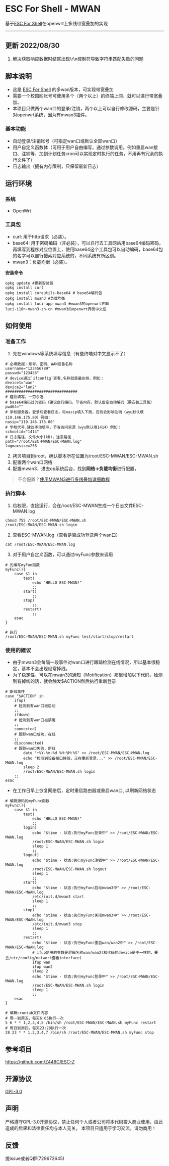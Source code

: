 # ESC For Shell - MWAN
基于[ESC For Shell](https://github.com/Z446C/ESC-Z)在openwrt上多线带宽叠加的实现

---

## 更新 2022/08/30
1. 解决获取响应数据时结尾出现\r\n控制符导致字符串匹配失败的问题

## 脚本说明
- 这是 [ESC For Shell](https://github.com/Z446C/ESC-Z) 的多wan版本，可实现带宽叠加
- 需要一个校园网账号可使用多个（两个以上）的终端上网，就可以进行带宽叠加。
- 本项目只做两个wan口的登录/注销，两个以上可以自行修改源码，主要是针对openwrt系统，因为有mwan3插件。


### 基本功能
- 自动登录/注销账号（可指定wan口或默认全部wan口）
- 用户自定义函数体（可用于用户自由编写，通过参数调用。例如重启wan接口、注销等，加到计划任务cron可以实现定时执行的任务，不用再有冗余的执行文件了）
- 日志输出（拥有内存限制，只保留最新日志）


## 运行环境
### 系统
- OpenWrt

### 工具包
- curl: 用于http请求（必装）。
- base64: 用于密码编码（非必装），可以自行去工具网站用base64编码密码，再填写到程序对应位置上，使用base64这个工具包可以自动编码，base64包的名字可以自行搜索对应系统的，不同系统有所区别。
- mwan3：负载均衡（必装）。

**安装命令**
```shell
opkg update #更新安装包
opkg install curl
opkg install coreutils-base64 # base64编码包
opkg install mwan3 #负载均衡
opkg install luci-app-mwan3 #mwan3的openwrt界面
luci-i18n-mwan3-zh-cn #mwan3的openwrt界面中文包
```


## 如何使用
### 准备工作
1. 先在windows等系统填写信息（有些终端对中文显示不了）
```
# 必填数据：账号、密码、WAN设备名称
username="123456789"
passwd="123456"
# device通过`ifconfig`查看,名称就是最左侧，例如：
device1="wan"
device2="lan2"
################################
# 建议填写，一劳永逸
# base64编码过的密码（建议自行编码，节省内存，默认留空自动编码（需安装工具包）
pwd64=""
# 学校服务器，登录后查看日志，将nasip填入下面，否则会影响注销（wyu默认填119.146.175.80）例如：
nasip="119.146.175.80"
# 学校代号,建议手动填写，节省访问资源（wyu默认填1414）例如：
schoolid="1414"
# 日志路径、文件大小(kB)，注意路径
path="/root/ESC-MWAN/ESC-MWAN.log"
logmaxsize=256
```
2. 拷贝项目到/root，确认脚本所在位置为/root/ESC-MWAN/ESC-MWAN.sh
3. 配置两个wan口网络
4. 配置mwan3，进去op系统后台，找到**网络->负载均衡**进行配置，
>不会配置？[使用MWAN3进行多线叠加详细教程](https://www.right.com.cn/forum/thread-147109-1-1.html)


### 执行脚本
1. 给权限，直接运行，会在/root/ESC-MWAN生成一个日志文件ESC-MWAN.log
```sheel
chmod 755 /root/ESC-MWAN/ESC-MWAN.sh
/root/ESC-MWAN/ESC-MWAN.sh login
```
2. 查看ESC-MWAN.log（查看是否成功登录两个wan口）
```shell
cat /root/ESC-MWAN/ESC-MWAN.log
```
3. 对于用户自定义函数，可以通过myFunc参数来调用
```shell
# 先编写myFun函数
myFunc(){
	case $1 in
		test)
			echo "HELLO ESC-MWAN!"
			;;
		start)
			;;
		stop)
			;;
		restart)
			;;
	esac
}
```
```shell
# 执行
/root/ESC-MWAN/ESC-MWAN.sh myFunc test/start/stop/restart
```


### 使用的建议
- 由于mwan3会每隔一段事件对wan口进行跟踪检测在线情况，所以基本很稳定，基本不会出现经常掉线。
- 为了稳定性，可以在mwan3的通知（Motification）那里增加以下代码，检测到有掉线的话，就会触发$ACTION然后执行重新登录
```shell
# 断线事件
case "$ACTION" in
	ifup)
	# 检测到有wan口被启动
	;;
	ifdown)
	# 检测到有wan口被禁用
	;;
	connected)
	# 跟踪wan口成功，在线
	;;
	disconnected)
	# 跟踪wan口失败，断线
		date "+%Y-%m-%d %H:%M:%S" >> /root/ESC-MWAN/ESC-MWAN.log
		echo "检测到设备接口掉线，正在重新登录..." >> /root/ESC-MWAN/ESC-MWAN.log
		sleep 2
		/root/ESC-MWAN/ESC-MWAN.sh login
	;;
esac
```
- 在工作日早上恢复网络后，定时重启路由器或重启wan口, 以刷新网络状态
```shell
# 编辑源码的myFunc函数
myFunc(){
	case $1 in
		test)
			echo "HELLO ESC-MWAN!"
			;;
		login)
			echo "$time - 状态:执行myFunc登录中" >> /root/ESC-MWAN/ESC-MWAN.log
			/root/ESC-MWAN/ESC-MWAN.sh login
			sleep 1
			;;
		logout)
			echo "$time - 状态:执行myFunc注销中" >> /root/ESC-MWAN/ESC-MWAN.log
			/root/ESC-MWAN/ESC-MWAN.sh logout
			sleep 1
			;;
		start)
			echo "$time - 状态:执行myFunc启动mwan3中" >> /root/ESC-MWAN/ESC-MWAN.log
			/etc/init.d/mwan3 start
			sleep 1
			;;
		stop)
			echo "$time - 状态:执行myFunc关闭mwan3中" >> /root/ESC-MWAN/ESC-MWAN.log
			/etc/init.d/mwan3 stop
			sleep 1
			;;
		restart)
			echo "$time - 状态:执行myFunc重启wan/wan2中" >> /root/ESC-MWAN/ESC-MWAN.log
			# ifup使用的参数是逻辑名称wan/wan2(和代码的device是不一样的，要去/etc/config/network查看interface)
			ifup wan
			ifup wan2
			sleep 2
			echo "$time - 状态:执行myFunc登录中" >> /root/ESC-MWAN/ESC-MWAN.log
			/root/ESC-MWAN/ESC-MWAN.sh login
			sleep 1
			;;
	esac
}
```
```shell
# 编辑crontab文件内容
# 周一到周五，每天6:05执行一次
5 6 * * 1,2,3,4,5 /bin/sh /root/ESC-MWAN/ESC-MWAN.sh myFunc restart
# 周日到周四，每天23:28执行一次
28 23 * * 1,2,3,4,7 /bin/sh /root/ESC-MWAN/ESC-MWAN.sh myFunc stop
```

## 参考项目
https://github.com/Z446C/ESC-Z


## 开源协议
[GPL-3.0](https://github.com/Z446C/ESC-MWAN/blob/master/LICENSE)


## 声明

严格遵守GPL-3.0开源协议，禁止任何个人或者公司将本代码投入商业使用，由此造成的后果和法律责任均与本人无关。
本项目只适用于学习交流，请勿商用！

## 反馈
提issue或者Q群(729672645)
